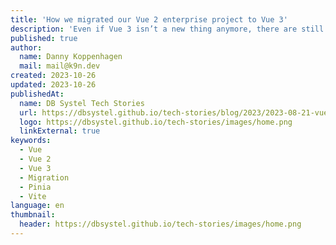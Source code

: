 ```yaml
---
title: 'How we migrated our Vue 2 enterprise project to Vue 3'
description: 'Even if Vue 3 isn’t a new thing anymore, there are still a lot of Vue 2 apps which haven’t been migrated yet. In this blog post I will give you an insight into how my team mastered the migration and what pitfalls we faced.'
published: true
author:
  name: Danny Koppenhagen
  mail: mail@k9n.dev
created: 2023-10-26
updated: 2023-10-26
publishedAt:
  name: DB Systel Tech Stories
  url: https://dbsystel.github.io/tech-stories/blog/2023/2023-08-21-vue2-vue3-migration.html
  logo: https://dbsystel.github.io/tech-stories/images/home.png
  linkExternal: true
keywords:
  - Vue
  - Vue 2
  - Vue 3
  - Migration
  - Pinia
  - Vite
language: en
thumbnail:
  header: https://dbsystel.github.io/tech-stories/images/home.png
---
```

